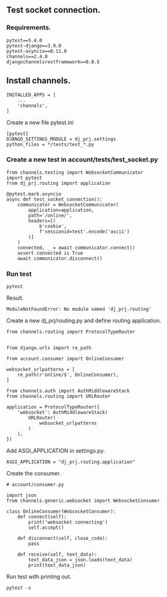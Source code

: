 ## Test socket connection.

### Requirements.

    pytest==5.4.0
    pytest-django==3.9.0
    pytest-asyncio==0.11.0
    channels==2.4.0
    djangochannelsrestframework==0.0.5

## Install channels.

    INSTALLED_APPS = [
        ...
        'channels',
    ]




Create a new file pytest.ini

    [pytest]
    DJANGO_SETTINGS_MODULE = dj_prj.settings
    python_files = */tests/test_*.py

### Create a new test in account/tests/test_socket.py


    from channels.testing import WebsocketCommunicator
    import pytest
    from dj_prj.routing import application

    @pytest.mark.asyncio
    async def test_socket_connection():
        communicator = WebsocketCommunicator(
            application=application,
            path='/online/',
            headers=[(
                b'cookie',
                f'sessionid=test'.encode('ascii')
            )]
        )
        connected, _ = await communicator.connect()
        assert connected is True
        await communicator.disconnect()


### Run test

    pytest

Result.

    ModuleNotFoundError: No module named 'dj_prj.routing'

Create a new dj_prj/routing.py and define routing application.


    from channels.routing import ProtocolTypeRouter


    from django.urls import re_path

    from account.consumer import OnlineConsumer

    websocket_urlpatterns = [
        re_path(r'online/$', OnlineConsumer),
    ]

    from channels.auth import AuthMiddlewareStack
    from channels.routing import URLRouter

    application = ProtocolTypeRouter({
        'websocket': AuthMiddlewareStack(
            URLRouter(
                websocket_urlpatterns
            )
        ),
    })

Add ASGI_APPLICATION in settings.py.

    ASGI_APPLICATION = "dj_prj.routing.application"

Create the consumer.

    # account/consumer.py

    import json
    from channels.generic.websocket import WebsocketConsumer

    class OnlineConsumer(WebsocketConsumer):
        def connect(self):
            print('websocket connecting')
            self.accept()

        def disconnect(self, close_code):
            pass

        def receive(self, text_data):
            text_data_json = json.loads(text_data)
            print(text_data_json)


Run test with printing out.

    pytest -s





